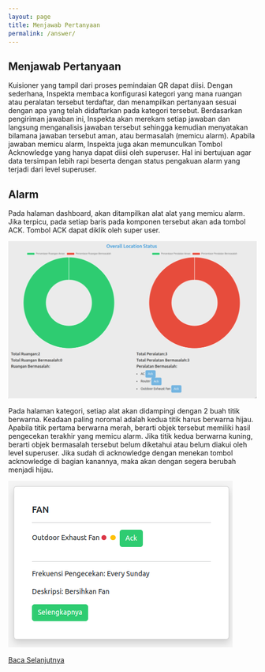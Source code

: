 ```yaml
---
layout: page
title: Menjawab Pertanyaan
permalink: /answer/
---
```


## Menjawab Pertanyaan

Kuisioner yang tampil dari proses pemindaian QR dapat diisi. Dengan sederhana, Inspekta membaca konfigurasi kategori yang mana ruangan atau peralatan tersebut terdaftar, dan menampilkan pertanyaan sesuai dengan apa yang telah didaftarkan pada kategori tersebut.
Berdasarkan pengiriman jawaban ini, Inspekta akan merekam setiap jawaban dan langsung menganalisis jawaban tersebut sehingga kemudian menyatakan bilamana jawaban tersebut aman, atau bermasalah (memicu alarm). Apabila jawaban memicu alarm, Inspekta juga akan memunculkan Tombol Acknowledge yang hanya dapat diisi oleh superuser. Hal ini bertujuan agar data tersimpan lebih rapi beserta dengan status pengakuan alarm yang terjadi dari level superuser.

## Alarm

Pada halaman dashboard, akan ditampilkan alat alat yang memicu alarm. Jika terpicu, pada setiap baris pada komponen tersebut akan ada tombol ACK. Tombol ACK dapat diklik oleh super user.

![Acknowledge_in_dashboard](/images/ack_dashboard.png)

Pada halaman kategori, setiap alat akan didampingi dengan 2 buah titik berwarna. Keadaan paling noromal adalah kedua titik harus berwarna hijau. Apabila titik pertama berwarna merah, berarti objek tersebut memiliki hasil pengecekan terakhir yang memicu alarm. Jika titik kedua berwarna kuning, berarti objek bermasalah tersebut belum diketahui atau belum diakui oleh level superuser. Jika sudah di acknowledge dengan menekan tombol acknowledge di bagian kanannya, maka akan dengan segera berubah menjadi hijau.

![Acknowledge_in_eqt](/images/ack_eqt.png)


[Baca Selanjutnya](./task_div)
